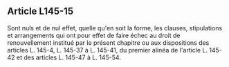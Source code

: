 Article L145-15
----
Sont nuls et de nul effet, quelle qu'en soit la forme, les clauses, stipulations
et arrangements qui ont pour effet de faire échec au droit de renouvellement
institué par le présent chapitre ou aux dispositions des articles L. 145-4, L.
145-37 à L. 145-41, du premier alinéa de l'article L. 145-42 et des articles L.
145-47 à L. 145-54.
